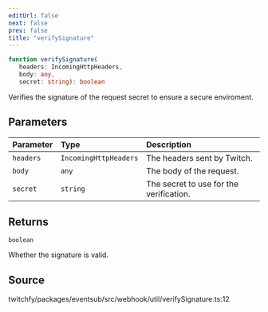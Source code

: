 ```yaml
---
editUrl: false
next: false
prev: false
title: "verifySignature"
---
```


```ts
function verifySignature(
   headers: IncomingHttpHeaders, 
   body: any, 
   secret: string): boolean
```

Verifies the signature of the request secret to ensure a secure enviroment.

## Parameters

| Parameter | Type | Description |
| :------ | :------ | :------ |
| `headers` | `IncomingHttpHeaders` | The headers sent by Twitch. |
| `body` | `any` | The body of the request. |
| `secret` | `string` | The secret to use for the verification. |

## Returns

`boolean`

Whether the signature is valid.

## Source

twitchfy/packages/eventsub/src/webhook/util/verifySignature.ts:12
